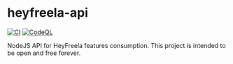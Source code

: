 # heyfreela-api

[![CI](https://github.com/rogeraraujo90/heyfreela-api/actions/workflows/node.js.yml/badge.svg)](https://github.com/rogeraraujo90/heyfreela-api/actions/workflows/node.js.yml)
[![CodeQL](https://github.com/rogeraraujo90/heyfreela-api/actions/workflows/codeql-analysis.yml/badge.svg)](https://github.com/rogeraraujo90/heyfreela-api/actions/workflows/codeql-analysis.yml)

NodeJS API for HeyFreela features consumption. This project is intended to be open and free forever.
